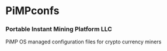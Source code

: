 # PiMPconfs
### Portable Instant Mining Platform LLC

PiMP OS managed configuration files for crypto currency miners

